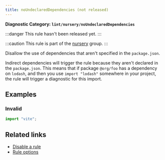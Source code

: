 ```yaml
---
title: noUndeclaredDependencies (not released)
---
```


**Diagnostic Category: `lint/nursery/noUndeclaredDependencies`**

:::danger
This rule hasn't been released yet.
:::

:::caution
This rule is part of the [nursery](/linter/rules/#nursery) group.
:::

Disallow the use of dependencies that aren't specified in the `package.json`.

Indirect dependencies will trigger the rule because they aren't declared in the `package.json`. This means that if package `@org/foo` has a dependency on `lodash`, and then you use
`import "lodash"` somewhere in your project, the rule will trigger a diagnostic for this import.

## Examples

### Invalid

```jsx
import "vite";
```

## Related links

- [Disable a rule](/linter/#disable-a-lint-rule)
- [Rule options](/linter/#rule-options)
